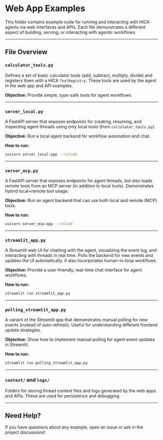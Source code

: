# Web App Examples

This folder contains example code for running and interacting with HICA agents via web interfaces and APIs. Each file demonstrates a different aspect of building, serving, or interacting with agentic workflows.

---

## File Overview

### `calculator_tools.py`
Defines a set of basic calculator tools (add, subtract, multiply, divide) and registers them with a HICA `ToolRegistry`. These tools are used by the agent in the web app and API examples.

**Objective:** Provide simple, type-safe tools for agent workflows.

---

### `server_local.py`
A FastAPI server that exposes endpoints for creating, resuming, and inspecting agent threads using only local tools (from `calculator_tools.py`).

**Objective:** Run a local agent backend for workflow automation and chat.

**How to run:**
```sh
uvicorn server_local:app --reload
```

---

### `server_mcp.py`
A FastAPI server that exposes endpoints for agent threads, but also loads remote tools from an MCP server (in addition to local tools). Demonstrates hybrid local+remote tool usage.

**Objective:** Run an agent backend that can use both local and remote (MCP) tools.

**How to run:**
```sh
uvicorn server_mcp:app --reload
```

---

### `streamlit_app.py`
A Streamlit web UI for chatting with the agent, visualizing the event log, and interacting with threads in real time. Polls the backend for new events and updates the UI automatically. It also incorporates human-in-loop workflows.

**Objective:** Provide a user-friendly, real-time chat interface for agent workflows.

**How to run:**
```sh
streamlit run streamlit_app.py
```

---

### `polling_streamlit_app.py`
A variant of the Streamlit app that demonstrates manual polling for new events (instead of auto-refresh). Useful for understanding different frontend update strategies.

**Objective:** Show how to implement manual polling for agent event updates in Streamlit.

**How to run:**
```sh
streamlit run polling_streamlit_app.py
```

---

### `context/` and `logs/`
Folders for storing thread context files and logs generated by the web apps and APIs. These are used for persistence and debugging.

---

## Need Help?
If you have questions about any example, open an issue or ask in the project discussions!
